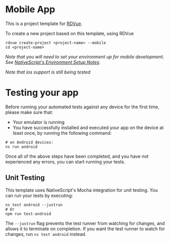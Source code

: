 # Mobile App

This is a project template for [RDVue](https://github.com/realdecoy/rdvue).

To create a new project based on this template, using RDVue

```
rdvue create-project <project-name> --mobile
cd <project-name>
```

_Note that you will need to set your environment up for mobile development. See [NativeScript's Environment Setup Notes](https://docs.nativescript.org/environment-setup.html)._

_Note that ios support is still being tested_


# Testing your app

Before running your automated tests against any device for the first time, please make sure that:

- Your emulator is running
- You have successfully installed and executed your app on the device at least once, by running the following command:
```
# on Android devices:
ns run android
```

Once all of the above steps have been completed, and you have not experienced any errors, you can start running your tests.

## Unit Testing
This template uses NativeScript's Mocha integration for unit testing. You can run your tests by executing:

```
ns test android --justrun
# Or
npm run test-android
```

The `--justrun` flag prevents the test runner from watching for changes, and allows it to terminate on completion. If you want the test runner to watch for changes,
run `ns test android` instead.
